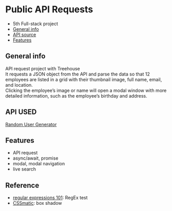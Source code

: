 # Public API Requests

- 5th Full-stack project
- [General info](#general-info)
- [API source](#api)
- [Features](#features)

## General info

API request project with Treehouse <br />It requests a JSON object from the API and parse the data so that 12 employees are listed in a grid with their thumbnail image, full name, email, and location.<br />Clicking the employee’s image or name will open a modal window with more detailed information, such as the employee’s birthday and address.

## API USED

[Random User Generator](https://randomuser.me/)

## Features

- API request
- async/await, promise
- modal, modal navigation
- live search

## Reference

- [regular expressions 101](https://regex101.com/): RegEx test
- [CSSmatic](https://www.cssmatic.com/box-shadow): box shadow
